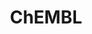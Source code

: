 ---
bigquery: https://console.cloud.google.com/bigquery?p=patents-public-data&d=ebi_chembl&page=dataset
citation: '"The ChEMBL database in 2017." Anna Gaulton, Anne Hersey, Michał Nowotka,
  A Patrícia Bento, Jon Chambers, David Mendez, Prudence Mutowo, Francis Atkinson,
  Louisa J Bellis, Elena Cibrián-Uhalte, Mark Davies, Nathan Dedman, Anneli Karlsson,
  María Paula Magariños, John P Overington, George Papadatos, Ines Smit, Andrew R
  Leach Nucleic acids Research (2017) 45 (Database Issue), D945-D954'
contributors: European Bioinformatics Institute
cost: None
description: ChEMBL Data is a manually curated database of small molecules used in
  drug discovery, including information about existing patented drugs.
documentation: 'schema: https://www.ebi.ac.uk/chembl/db_schema


  '
last_edit: 04/12/2022, 09:59:57
location: https://console.cloud.google.com/marketplace/product/google_patents_public_datasets/chembl
maintained_by: EMBL-EBI, an outstation of European Molecular Biology Laboratory
related_publications: '

  ChEMBL: towards direct deposition of bioassay data.


  Mendez D, Gaulton A, Bento AP, Chambers J, De Veij M, Félix E, Magariños MP, Mosquera
  JF, Mutowo P, Nowotka M, Gordillo-Marañón M, Hunter F, Junco L, Mugumbate G, Rodriguez-Lopez
  M, Atkinson F, Bosc N, Radoux CJ, Segura-Cabrera A, Hersey A, Leach AR.


  — Nucleic Acids Res. 2019; 47(D1):D930-D940. doi: 10.1093/nar/gky1075

  '
schema_fields:
- uberon_id
- first_approval
- sei
- cidx
- active_ingredient
- publication_number
- nda_type
- bao_id
- num_ro5_violations
- component_synonym
- bao_format
- prod_pat_id
- withdrawn_class
- standard_units
- full_molformula
- assay_tissue
- research_stem
- standard_type
- mw_monoisotopic
- black_box_warning
- qudt_units
- patent_no
- compsyn_id
- normal_range_min
- go_id
- source_domain_id
- l5
- mol_frac_id
- first_page
- molecular_species
- assay_category
- assay_test_type
- compound_key
- irac_class_id
- site_residues
- assay_tax_id
- subgroup
- related_tid
- last_active
- source
- smid
- actsm_id
- warning_id
- status
- usan_stem
- parameter_type
- rtb
- inorganic_flag
- cx_logp
- delist_flag
- molsyn_id
- frac_class_id
- who_extra
- full_mwt
- biocomp_id
- aspect
- mol_irac_id
- prodrug
- component_id
- dosage_form
- targcomp_id
- updated_by
- aromatic_rings
- approval_date
- targrel_id
- data_validity_comment
- alert_set_id
- chirality
- level2
- parent_id
- clo_id
- idx
- curated_by
- l8
- disease_efficacy
- src_id
- substrate_record_id
- stem_class
- level1_description
- met_comment
- db_source
- mechanism_of_action
- warning_country
- tax_id
- l3
- alogp
- parent_go_id
- relationship_type
- updated_on
- withdrawn_year
- binding_site_comment
- mol_hrac_id
- standard_relation
- alert_name
- ddd_value
- mutation
- cx_most_apka
- pubmed_id
- annotation
- previous_company
- qed_weighted
- ref_url
- relationship
- src_compound_id
- standard_upper_value
- active_molregno
- met_id
- cl_lincs_id
- oral
- patent_expire_date
- title
- ddd_units
- last_page
- hrac_code
- mw_freebase
- warnref_id
- target_desc
- mec_id
- uo_units
- frac_code
- met_conversion
- db_version
- activity_count
- withdrawn_reason
- hbd_lipinski
- acd_logd
- formulation_id
- level2_description
- tissue_id
- hba
- drug_record_id
- start_position
- warning_type
- definition
- compound_name
- class_type
- molecule_type
- creation_date
- tid_fixed
- published_relation
- canonical_smiles
- res_stem_id
- ridx
- text_value
- protein_class_desc
- site_name
- species_group_flag
- metref_id
- assay_source
- comments
- mol_atc_id
- synonyms
- units
- class_level
- issue
- assay_param_id
- component_type
- accession
- molregno
- end_position
- published_type
- efo_id
- innovator_company
- protein_class_synonym
- warning_class
- direct_interaction
- assay_cell_type
- ref_id
- entity_type
- mc_tax_id
- value
- mc_target_type
- activity_id
- bei
- sequence
- drugind_id
- homologue
- mc_target_name
- standard_inchi
- caloha_id
- trade_name
- level3
- rgid
- cell_source_tax_id
- orig_description
- ingredient
- polymer_flag
- assay_subcellular_fraction
- journal
- cell_source_organism
- cx_most_bpka
- volume
- pathway_id
- pref_name
- stat
- isoform
- stem
- site_id
- max_phase_for_ind
- level1
- cell_source_tissue
- comp_class_id
- mc_target_accession
- alert_id
- acd_logp
- lle
- mc_organism
- log_id
- bto_id
- num_alerts
- confidence
- target_type
- abstract
- level5
- standard_text_value
- usan_stem_id
- warning_year
- patent_use_code
- ap_id
- src_assay_id
- indref_id
- psa
- cellosaurus_id
- ddd_id
- potential_duplicate
- natural_product
- set_name
- bao_endpoint
- sequence_md5sum
- assay_organism
- cpd_str_alert_id
- domain_type
- hrac_class_id
- withdrawn_country
- withdrawn_flag
- domain_name
- ass_cls_map_id
- cx_logd
- aidx
- action_type
- protein_class_id
- name
- applicant_full_name
- doc_id
- description
- drug_substance_flag
- assay_id
- heavy_atoms
- normal_range_max
- curation_comment
- molfile
- ddd_comment
- organism
- cell_description
- variant_id
- max_phase
- first_in_class
- predbind_id
- path
- activity_comment
- target_mapping
- std_act_id
- parenteral
- as_id
- protclasssyn_id
- short_name
- prediction_method
- country
- standard_value
- company
- published_units
- hbd
- level4
- pchembl_value
- version
- ref_type
- molecular_mechanism
- src_description
- level3_description
- authors
- priority
- who_name
- confidence_score
- chebi_par_id
- standard_inchi_key
- compd_id
- domain_description
- mechanism_comment
- enzyme_tid
- le
- warning_description
- record_id
- metabolite_record_id
- irac_code
- pathway_key
- ro3_pass
- job_id
- l2
- doi
- therapeutic_flag
- patent_id
- assay_desc
- submission_date
- selectivity_comment
- smarts
- toid
- assay_class_id
- cell_ontology_id
- l6
- strength
- atc_code
- standard_flag
- ddd_admr
- route
- hba_lipinski
- co_stem_id
- result_flag
- tbl
- published_value
- usan_year
- assay_type
- cell_id
- availability_type
- src_short_name
- usan_stem_definition
- helm_notation
- label
- mesh_heading
- usan_substem
- major_class
- acd_most_bpka
- tid
- mecref_id
- indication_class
- mesh_id
- num_lipinski_ro5_violations
- oc_id
- year
- efo_term
- chembl_id
- level4_description
- parent_type
- relation
- l7
- acd_most_apka
- parameter_value
- structure_type
- assay_strain
- enzyme_name
- drug_product_flag
- l1
- sitecomp_id
- comp_go_id
- ad_type
- syn_type
- dosed_ingredient
- l4
- entity_id
- doc_type
- topical
- downgraded
- relationship_desc
- upper_value
- type
- parent_molregno
- domain_id
- cell_name
- product_id
shortname: chembl
tags:
- biotechnology
- health
- chemical
- bioinformatics
- medical
terms_of_use: CC BY-SA 3.0
title: ChEMBL
uuid: e232a192-965c-4ec9-904c-155b6dfe56c5
---
